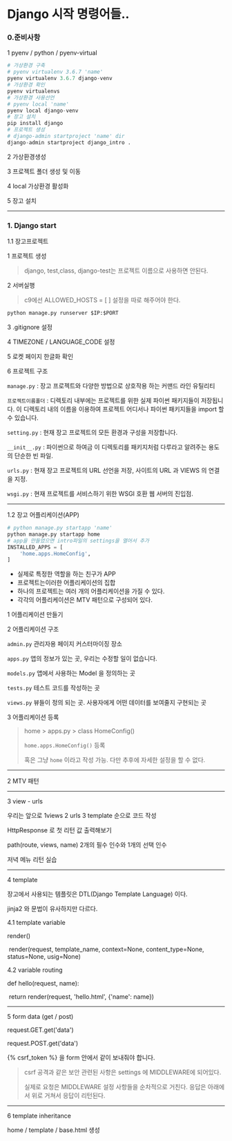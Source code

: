 # Django 시작 명령어들..

### 0.준비사항

1 pyenv / python / pyenv-virtual

```python
# 가상환경 구축
# pyenv virtualenv 3.6.7 'name'
pyenv virtualenv 3.6.7 django-venv
# 가상환경 확인
pyenv virtualenvs
# 가상환경 사용선언
# pyenv local 'name'
pyenv local django-venv
# 장고 설치
pip install django
# 프로젝트 생성
# django-admin startproject 'name' dir
django-admin startproject django_intro .
```
2 가상환경생성

3 프로젝트 폴더 생성 및 이동

4 local 가상환경 활성화

5 장고 설치

---

### 1. Django start

1.1 장고프로젝트

1 프로젝트 생성

> django, test,class, django-test는 프로젝트 이름으로 사용하면 안된다.

2 서버실행

> c9에선 ALLOWED_HOSTS = [  ] 설정을 따로 해주어야 한다.

```python
python manage.py runserver $IP:$PORT
```

3 .gitignore 설정

4 TIMEZONE / LANGUAGE_CODE 설정

5 로켓 페이지 한글화 확인

6 프로젝트 구조

`manage.py` : 장고 프로젝트와 다양한 방법으로 상호작용 하는 커맨드 라인 유틸리티

`프로젝트이름폴더` : 디렉토리 내부에는 프로젝트를 위한 실제 파이썬 패키지들이 저장됩니다. 이 디렉토리 내의 이름을 이용하여 프로젝트 어디서나 파이썬 패키지들을 import 할 수 있습니다.

`setting.py` : 현재 장고 프로젝트의 모든 환경과 구성을 저장합니다.

`__init__.py` : 파이썬으로 하여금 이 디렉토리를 패키지처럼 다루라고 알려주는 용도의 단순한 빈 파일.

`urls.py` : 현재 장고 프로젝트의 URL 선언을 저장, 사이트의 URL 과 VIEWS 의 연결을 지정.

`wsgi.py` : 현재 프로젝트를 서비스하기 위한 WSGI 호환 웹 서버의 진입점.

---

1.2 장고 어플리케이션(APP)

```python
# python manage.py startapp 'name'
python manage.py startapp home
# app을 만들었으면 intro파일의 settings을 열어서 추가
INSTALLED_APPS = [
    'home.apps.HomeConfig',
]
```

- 실제로 특정한 역할을 하는 친구가 APP
- 프로젝트는이러한 어플리케이션의 집합
- 하나의 프로젝트는 여러 개의 어플리케이션을 가질 수 있다.
- 각각의 어플리케이션은 MTV 패턴으로 구성되어 있다.

1 어플리케이션 만들기

2 어플리케이션 구조

`admin.py` 관리자용 페이지 커스터마이징 장소

`apps.py` 앱의 정보가 있는 곳, 우리는 수정할 일이 없습니다.

`models.py` 앱에서 사용하는 Model 을 정의하는 곳

`tests.py` 테스트 코드를 작성하는 곳

`views.py` 뷰들이 정의 되는 곳. 사용자에게 어떤 데이터를 보여줄지 구현되는 곳

3 어플리케이션 등록

> home > apps.py > class HomeConfig()
>
> `home.apps.HomeConfig()` 등록
>
> 혹은 그냥 `home` 이라고 작성 가능. 다만 추후에 자세한 설정을 할 수 없다.

---

2 MTV 패턴

---

3 view - urls

우리는 앞으로 1views 2 urls 3 template 순으로 코드 작성

HttpResponse 로 첫 리턴 값 출력해보기

path(route, views, name) 2개의 필수 인수와 1개의 선택 인수

저녁 메뉴 리턴 실습

---

4 template

장고에서 사용되는 템플릿은 DTL(Django Template Language) 이다.

jinja2 와 문법이 유사하지만 다르다.

4.1 template variable

render()

​	render(request, template_name, context=None, content_type=None, status=None, usig=None)

4.2 variable routing

def hello(request, name):

​	return render(request, 'hello.html', {'name': name})

---

5 form data (get / post)

request.GET.get('data')

request.POST.get('data')

{% csrf_token %} 을 form 안에서 같이 보내줘야 합니다.

> csrf 공격과 같은 보안 관련된 사항은 settings 에 MIDDLEWARE에 되어있다. 
>
> 실제로 요청은 MIDDLEWARE 설정 사항들을 순차적으로 거친다. 응답은 아래에서 위로 거쳐서 응답이 리턴된다.

---

6 template inheritance

home / template / base.html 생성

